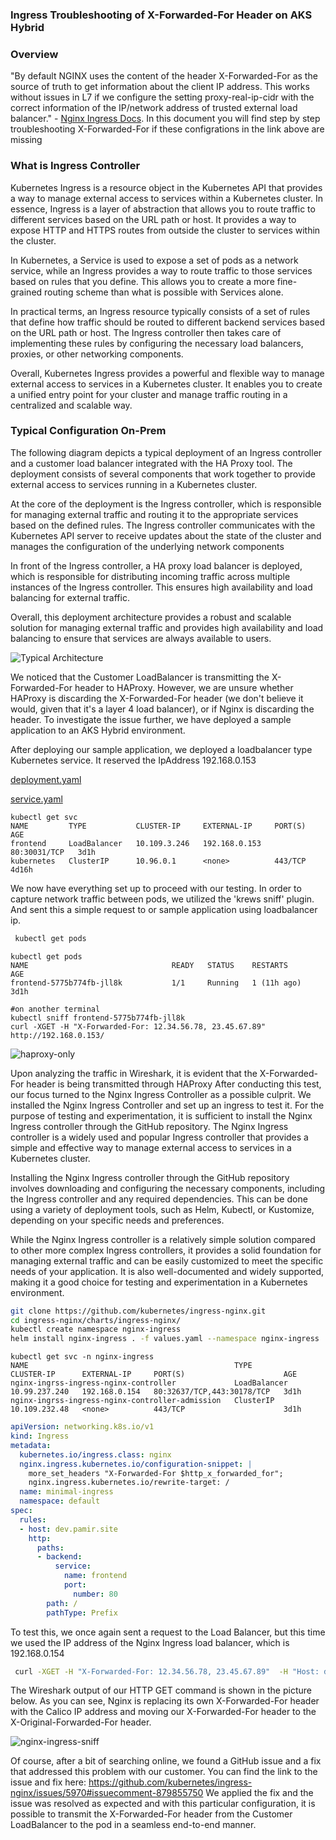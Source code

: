 ### Ingress Troubleshooting of X-Forwarded-For Header on AKS Hybrid
### Overview
"By default NGINX uses the content of the header X-Forwarded-For as the source of truth to get information about the client IP address. This works without issues in L7 if we configure the setting proxy-real-ip-cidr with the correct information of the IP/network address of trusted external load balancer." - [Nginx Ingress Docs](https://kubernetes.github.io/ingress-nginx/user-guide/miscellaneous/#source-ip-address).
In this document you will find step by step troubleshooting X-Forwarded-For if these configrations in the link above are missing  
### What is Ingress Controller
Kubernetes Ingress is a resource object in the Kubernetes API that provides a way to manage external access to services within a Kubernetes cluster. In essence, Ingress is a layer of abstraction that allows you to route traffic to different services based on the URL path or host. It provides a way to expose HTTP and HTTPS routes from outside the cluster to services within the cluster.

In Kubernetes, a Service is used to expose a set of pods as a network service, while an Ingress provides a way to route traffic to those services based on rules that you define. This allows you to create a more fine-grained routing scheme than what is possible with Services alone.

In practical terms, an Ingress resource typically consists of a set of rules that define how traffic should be routed to different backend services based on the URL path or host. The Ingress controller then takes care of implementing these rules by configuring the necessary load balancers, proxies, or other networking components.

Overall, Kubernetes Ingress provides a powerful and flexible way to manage external access to services in a Kubernetes cluster. It enables you to create a unified entry point for your cluster and manage traffic routing in a centralized and scalable way.

### Typical Configuration On-Prem
The following diagram depicts a typical deployment of an Ingress controller and a customer load balancer integrated with the HA Proxy tool. The deployment consists of several components that work together to provide external access to services running in a Kubernetes cluster.

At the core of the deployment is the Ingress controller, which is responsible for managing external traffic and routing it to the appropriate services based on the defined rules. The Ingress controller communicates with the Kubernetes API server to receive updates about the state of the cluster and manages the configuration of the underlying network components

In front of the Ingress controller, a HA proxy load balancer is deployed, which is responsible for distributing incoming traffic across multiple instances of the Ingress controller. This ensures high availability and load balancing for external traffic.

Overall, this deployment architecture provides a robust and scalable solution for managing external traffic and provides high availability and load balancing to ensure that services are always available to users.

![Typical Architecture](./ingress-controller/lb-customer-arch.excalidraw.png)


We noticed that the Customer LoadBalancer is transmitting the X-Forwarded-For header to HAProxy. However, we are unsure whether HAProxy is discarding the X-Forwarded-For header (we don't believe it would, given that it's a layer 4 load balancer), or if Nginx is discarding the header. To investigate the issue further, we have deployed a sample application to an AKS Hybrid environment.

After deploying our sample application, we deployed a loadbalancer type Kubernetes service. It reserved the IpAddress  192.168.0.153

[deployment.yaml](https://raw.githubusercontent.com/Pamir/kubernetes-essentials/master/04-services/01-frontend-deployment.yaml) </p>
[service.yaml](https://raw.githubusercontent.com/Pamir/kubernetes-essentials/master/04-services/05-frontend-svc.yaml)

```
kubectl get svc
NAME         TYPE           CLUSTER-IP     EXTERNAL-IP     PORT(S)        AGE
frontend     LoadBalancer   10.109.3.246   192.168.0.153   80:30031/TCP   3d1h
kubernetes   ClusterIP      10.96.0.1      <none>          443/TCP        4d16h
```

We now have everything set up to proceed with our testing. In order to capture network traffic between pods, we utilized the 'krews sniff' plugin.
And sent this a simple request to or sample application using loadbalancer ip.
```bash
 kubectl get pods
 ```
 ```
kubectl get pods
NAME                                READY   STATUS    RESTARTS      AGE
frontend-5775b774fb-jll8k           1/1     Running   1 (11h ago)   3d1h
 ```
 ```
#on another terminal
kubectl sniff frontend-5775b774fb-jll8k
curl -XGET -H "X-Forwarded-For: 12.34.56.78, 23.45.67.89"  http://192.168.0.153/
```

![haproxy-only](ingress-controller/haproxy-only-sniff.png)

Upon analyzing the traffic in Wireshark, it is evident that the X-Forwarded-For header is being transmitted through HAProxy
After conducting this test, our focus turned to the Nginx Ingress Controller as a possible culprit. We installed the Nginx Ingress Controller and set up an ingress to test it. For the purpose of testing and experimentation, it is sufficient to install the Nginx Ingress controller through the GitHub repository. The Nginx Ingress controller is a widely used and popular Ingress controller that provides a simple and effective way to manage external access to services in a Kubernetes cluster.

Installing the Nginx Ingress controller through the GitHub repository involves downloading and configuring the necessary components, including the Ingress controller and any required dependencies. This can be done using a variety of deployment tools, such as Helm, Kubectl, or Kustomize, depending on your specific needs and preferences.

While the Nginx Ingress controller is a relatively simple solution compared to other more complex Ingress controllers, it provides a solid foundation for managing external traffic and can be easily customized to meet the specific needs of your application. It is also well-documented and widely supported, making it a good choice for testing and experimentation in a Kubernetes environment.

```bash
git clone https://github.com/kubernetes/ingress-nginx.git
cd ingress-nginx/charts/ingress-nginx/
kubectl create namespace nginx-ingress
helm install nginx-ingress . -f values.yaml --namespace nginx-ingress
```
```
kubectl get svc -n nginx-ingress
NAME                                              TYPE           CLUSTER-IP      EXTERNAL-IP     PORT(S)                      AGE
nginx-ingrss-ingress-nginx-controller             LoadBalancer   10.99.237.240   192.168.0.154   80:32637/TCP,443:30178/TCP   3d1h
nginx-ingrss-ingress-nginx-controller-admission   ClusterIP      10.109.232.48   <none>          443/TCP                      3d1h
```
```yaml
apiVersion: networking.k8s.io/v1
kind: Ingress
metadata:
  kubernetes.io/ingress.class: nginx
  nginx.ingress.kubernetes.io/configuration-snippet: |
    more_set_headers "X-Forwarded-For $http_x_forwarded_for";
    nginx.ingress.kubernetes.io/rewrite-target: /
  name: minimal-ingress
  namespace: default
spec:
  rules:
  - host: dev.pamir.site
    http:
      paths:
      - backend:
          service:
            name: frontend
            port:
              number: 80
        path: /
        pathType: Prefix
```

To test this, we once again sent a request to the Load Balancer, but this time we used the IP address of the Nginx Ingress load balancer, which is 192.168.0.154

```bash
 curl -XGET -H "X-Forwarded-For: 12.34.56.78, 23.45.67.89"  -H "Host: dev.pamir.site" http://192.168.0.154
```
The Wireshark output of our HTTP GET command is shown in the picture below. As you can see, Nginx is replacing its own X-Forwarded-For header with the Calico IP address and moving our X-Forwarded-For header to the X-Original-Forwarded-For header.

![nginx-ingress-sniff](./ingress-controller/nginx-ingress-sniff.png)

Of course, after a bit of searching online, we found a GitHub issue and a fix that addressed this problem with our customer. You can find the link to the issue and fix here: https://github.com/kubernetes/ingress-nginx/issues/5970#issuecomment-879855750 We applied the fix and the issue was resolved as expected and with this particular configuration, it is possible to transmit the X-Forwarded-For header from the Customer LoadBalancer to the pod in a seamless end-to-end manner.
